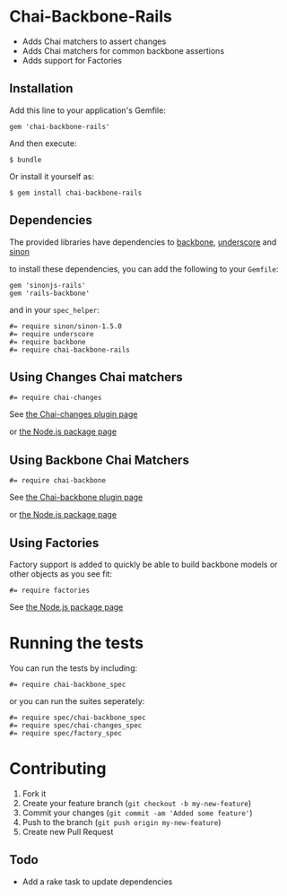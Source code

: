 Chai-Backbone-Rails
===================

- Adds Chai matchers to assert changes
- Adds Chai matchers for common backbone assertions
- Adds support for Factories

Installation
------------

Add this line to your application's Gemfile:

    gem 'chai-backbone-rails'

And then execute:

    $ bundle

Or install it yourself as:

    $ gem install chai-backbone-rails

Dependencies
------------

The provided libraries have dependencies to
[backbone](http://documentcloud.github.com/backbone/),
[underscore](http://documentcloud.github.com/underscore/) and
[sinon](http://sinonjs.org/)

to install these dependencies, you can add the following to your
`Gemfile`:

    gem 'sinonjs-rails'
    gem 'rails-backbone'

and in your `spec_helper`:

    #= require sinon/sinon-1.5.0
    #= require underscore
    #= require backbone
    #= require chai-backbone-rails


Using Changes Chai matchers
---------------------------

    #= require chai-changes

See [the Chai-changes plugin page](http://chaijs.com/plugins/chai-changes)

or [the Node.js package page](https://npmjs.org/package/chai-changes)


Using Backbone Chai Matchers
----------------------------

    #= require chai-backbone

See [the Chai-backbone plugin page](http://chaijs.com/plugins/chai-backbone)

or [the Node.js package page](https://npmjs.org/package/chai-backbone)


Using Factories
---------------

Factory support is added to quickly be able to build backbone models or
other objects as you see fit:

    #= require factories

See [the Node.js package page](https://npmjs.org/package/js-factories)


Running the tests
=================

You can run the tests by including:

    #= require chai-backbone_spec

or you can run the suites seperately:

    #= require spec/chai-backbone_spec
    #= require spec/chai-changes_spec
    #= require spec/factory_spec


Contributing
============

1. Fork it
2. Create your feature branch (`git checkout -b my-new-feature`)
3. Commit your changes (`git commit -am 'Added some feature'`)
4. Push to the branch (`git push origin my-new-feature`)
5. Create new Pull Request

Todo
----

- Add a rake task to update dependencies

